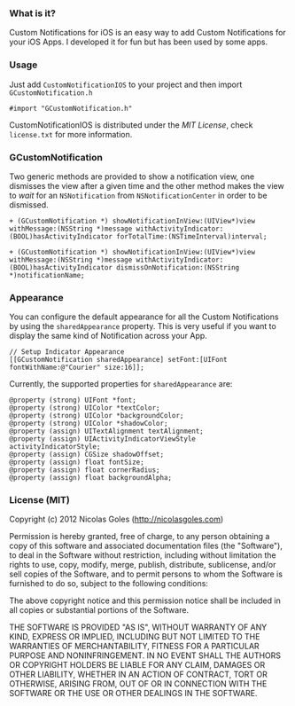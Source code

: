 ### What is it?

Custom Notifications for iOS is an easy way to add Custom Notifications for your iOS Apps. I developed it for fun but has been used by some apps.

### Usage

Just add ``CustomNotificationIOS`` to your project and then import ``GCustomNotification.h``

    #import "GCustomNotification.h"

CustomNotificationIOS is distributed under the *MIT License*, check ``license.txt`` for more information. 

### GCustomNotification

Two generic methods are provided to show a notification view, one dismisses the view after a given time and the other method makes the view to _wait_ for an `NSNotification` from `NSNotificationCenter` in order to be dismissed.

```obj-c
+ (GCustomNotification *) showNotificationInView:(UIView*)view withMessage:(NSString *)message withActivityIndicator:(BOOL)hasActivityIndicator forTotalTime:(NSTimeInterval)interval;

+ (GCustomNotification *) showNotificationInView:(UIView*)view withMessage:(NSString *)message withActivityIndicator:(BOOL)hasActivityIndicator dismissOnNotification:(NSString *)notificationName;
```

### Appearance

You can configure the default appearance for all the Custom Notifications by using the `sharedAppearance` property. This is very useful if you want to display the same kind of Notification across your App.

```obj-c
// Setup Indicator Appearance
[[GCustomNotification sharedAppearance] setFont:[UIFont fontWithName:@"Courier" size:16]];
```

Currently, the supported properties for `sharedAppearance` are:
```obj-c
@property (strong) UIFont *font;
@property (strong) UIColor *textColor;
@property (strong) UIColor *backgroundColor;
@property (strong) UIColor *shadowColor;
@property (assign) UITextAlignment textAlignment;
@property (assign) UIActivityIndicatorViewStyle activityIndicatorStyle;
@property (assign) CGSize shadowOffset;
@property (assign) float fontSize;
@property (assign) float cornerRadius;
@property (assign) float backgroundAlpha;

```

### License (MIT)

Copyright (c) 2012 Nicolas Goles (http://nicolasgoles.com)

Permission is hereby granted, free of charge, to any person obtaining a copy of this software and associated documentation files (the "Software"), to deal in the Software without restriction, including without limitation the rights to use, copy, modify, merge, publish, distribute, sublicense, and/or sell copies of the Software, and to permit persons to whom the Software is furnished to do so, subject to the following conditions:

The above copyright notice and this permission notice shall be included in all copies or substantial portions of the Software.

THE SOFTWARE IS PROVIDED "AS IS", WITHOUT WARRANTY OF ANY KIND, EXPRESS OR IMPLIED, INCLUDING BUT NOT LIMITED TO THE WARRANTIES OF MERCHANTABILITY, FITNESS FOR A PARTICULAR PURPOSE AND NONINFRINGEMENT. IN NO EVENT SHALL THE AUTHORS OR COPYRIGHT HOLDERS BE LIABLE FOR ANY CLAIM, DAMAGES OR OTHER LIABILITY, WHETHER IN AN ACTION OF CONTRACT, TORT OR OTHERWISE, ARISING FROM, OUT OF OR IN CONNECTION WITH THE SOFTWARE OR THE USE OR OTHER DEALINGS IN THE SOFTWARE.
